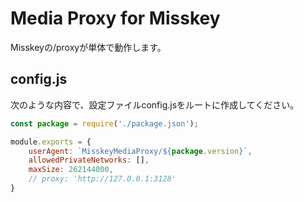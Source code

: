 # Media Proxy for Misskey

Misskeyの/proxyが単体で動作します。

## config.js

次のような内容で、設定ファイルconfig.jsをルートに作成してください。

```js
const package = require('./package.json');

module.exports = {
    userAgent: `MisskeyMediaProxy/${package.version}`,
    allowedPrivateNetworks: [],
    maxSize: 262144000,
    // proxy: 'http://127.0.0.1:3128'
}
```
